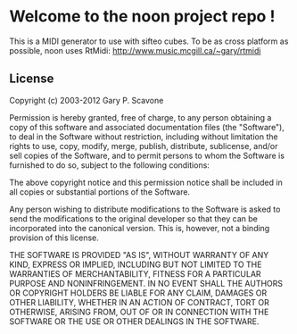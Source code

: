 Welcome to the noon project repo !
==================================

This is a MIDI generator to use with sifteo cubes. To be as cross platform as possible, noon uses RtMidi:
http://www.music.mcgill.ca/~gary/rtmidi


License
-------

Copyright (c) 2003-2012 Gary P. Scavone

Permission is hereby granted, free of charge, to any person obtaining a copy of this software and associated documentation files (the "Software"), to deal in the Software without restriction, including without limitation the rights to use, copy, modify, merge, publish, distribute, sublicense, and/or sell copies of the Software, and to permit persons to whom the Software is furnished to do so, subject to the following conditions:

The above copyright notice and this permission notice shall be included in all copies or substantial portions of the Software.

Any person wishing to distribute modifications to the Software is asked to send the modifications to the original developer so that they can be incorporated into the canonical version. This is, however, not a binding provision of this license.

THE SOFTWARE IS PROVIDED "AS IS", WITHOUT WARRANTY OF ANY KIND, EXPRESS OR IMPLIED, INCLUDING BUT NOT LIMITED TO THE WARRANTIES OF MERCHANTABILITY, FITNESS FOR A PARTICULAR PURPOSE AND NONINFRINGEMENT. IN NO EVENT SHALL THE AUTHORS OR COPYRIGHT HOLDERS BE LIABLE FOR ANY CLAIM, DAMAGES OR OTHER LIABILITY, WHETHER IN AN ACTION OF CONTRACT, TORT OR OTHERWISE, ARISING FROM, OUT OF OR IN CONNECTION WITH THE SOFTWARE OR THE USE OR OTHER DEALINGS IN THE SOFTWARE.


